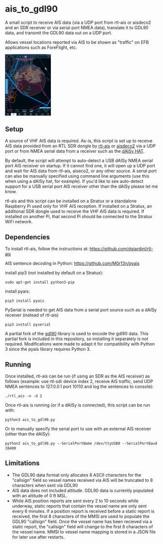 # ais_to_gdl90
A small script to receive AIS data (via a UDP port from rtl-ais or aisdeco2 and an SDR receiver or via serial port NMEA data), translate it to GDL90 data, and transmit the GDL90 data out on a UDP port.

Allows vessel locations reported via AIS to be shown as "traffic" on EFB applications such as ForeFlight, etc.  

<img src="/images/File_000.png" width="30%" height="30%">

## Setup
A source of VHF AIS data is required.  As-is, this script is set up to receive AIS data provided from an RTL SDR dongle by [rtl-ais](https://github.com/dgiardini/rtl-ais) or [aisdeco2](http://xdeco.org/) via a UDP port or from NMEA serial data from a receiver such as the [dAISy HAT](https://shop.wegmatt.com/products/daisy-hat-ais-receiver?variant=7103554977828).

By default, the script will attempt to auto-detect a USB dAISy NMEA serial port AIS receiver on startup.  If it cannot find one, it will open up a UDP port and wait for AIS data from rtl-ais, aiseco2, or any other source.  A serial port can also be manually specified using command line arguments (use this when using a dAISy hat, for example).  If you'd like to see auto-detect support for a USB serial port AIS receiver other than the dAISy please let me know.  

rtl-ais and this script can be installed on a Stratux or a standalone Raspberry Pi used only for VHF AIS reception.  If installed on a Stratux, an additional SDR dongle used to receive the VHF AIS data is required.  If installed on another Pi, that second Pi should be connected to the Stratux WiFi network.  

## Dependencies
To install rtl-ais, follow the instructions at:
https://github.com/dgiardini/rtl-ais

AIS sentence decoding in Python:
https://github.com/M0r13n/pyais

install pip3 (not installed by default on a Stratux):
```
sudo apt-get install python3-pip
```
install pyais:
```
pip3 install pyais
```
PySerial is needed to get AIS data from a serial port source such as a dAISy receiver (instead of rtl-ais)
```
pip3 install pyserial
```
A partial fork of the [gdl90](https://github.com/etdey/gdl90) library is used to encode the gdl90 data.  This partial fork is included in this repository, so installing it separately is not required.  Modifications were made to adapt it for compatibility with Python 3 since the pyais library requires Python 3.  
## Running
Once installed, rtl-ais can be run (if using an SDR as the AIS receiver) as follows (example: use rtl-sdr device index 2, receive AIS traffic, send UDP NMEA sentences to 127.0.0.1 port 10110 and log the sentences to console):
```
./rtl_ais -n -d 2  
```
Once rtl-ais is running (or if a dAISy is connected), this script can be run with:
```
python3 ais_to_gdl90.py
```
Or to manually specify the serial port to use with an external AIS receiver (other than the dAISy):
``` 
python3 ais_to_gdl90.py --SerialPortName /dev/ttyUSB0 --SerialPortBaud 38400
```
## Limitations
* The GDL90 data format only allocates 8 ASCII characters for the "callsign" field so vessel names received via AIS will be truncated to 8 characters when sent via GDL90
* AIS data does not included altitude.  GDL90 data is currently populated with an altitude of 0 ft MSL.  
* While AIS position reports are sent every 2 to 10 seconds while underway, static reports that contain the vessel name are only sent every 6 minutes.  If a position report is received before a static report is received, the first 8 characters of the MMSI are used to populate the GDL90 "callsign" field.  Once the vessel name has been recieved via a static report, the "callsign" field will change to the first 8 characters of the vessel name. MMSI to vessel name mapping is stored in a JSON file for later use after restarts.  
